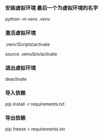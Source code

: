 ### 安装虚拟环境  最后一个为虚拟环境的名字
python -m venv .venv
### 激活虚拟环境
<!-- windows -->
.venv\Scripts\activate
<!-- linux -->
source .venv/bin/activate
### 退出虚拟环境
deactivate
### 导入依赖
pip install -r requirements.txt
### 导出依赖
pip freeze > requirements.txt
